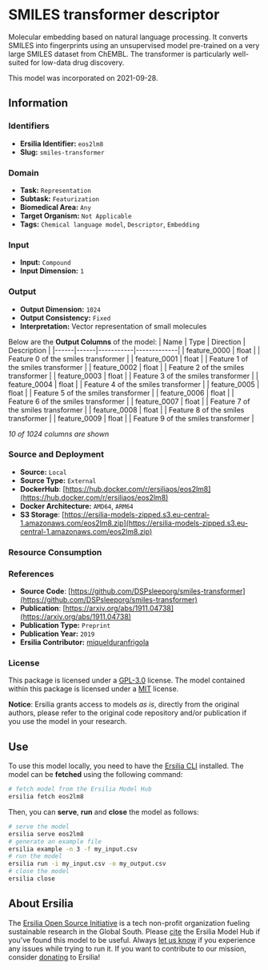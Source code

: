 # SMILES transformer descriptor

Molecular embedding based on natural language processing. It converts SMILES into fingerprints using an unsupervised model pre-trained on a very large SMILES dataset from ChEMBL. The transformer is particularly well-suited for low-data drug discovery.

This model was incorporated on 2021-09-28.

## Information
### Identifiers
- **Ersilia Identifier:** `eos2lm8`
- **Slug:** `smiles-transformer`

### Domain
- **Task:** `Representation`
- **Subtask:** `Featurization`
- **Biomedical Area:** `Any`
- **Target Organism:** `Not Applicable`
- **Tags:** `Chemical language model`, `Descriptor`, `Embedding`

### Input
- **Input:** `Compound`
- **Input Dimension:** `1`

### Output
- **Output Dimension:** `1024`
- **Output Consistency:** `Fixed`
- **Interpretation:** Vector representation of small molecules

Below are the **Output Columns** of the model:
| Name | Type | Direction | Description |
|------|------|-----------|-------------|
| feature_0000 | float |  | Feature 0 of the smiles transformer |
| feature_0001 | float |  | Feature 1 of the smiles transformer |
| feature_0002 | float |  | Feature 2 of the smiles transformer |
| feature_0003 | float |  | Feature 3 of the smiles transformer |
| feature_0004 | float |  | Feature 4 of the smiles transformer |
| feature_0005 | float |  | Feature 5 of the smiles transformer |
| feature_0006 | float |  | Feature 6 of the smiles transformer |
| feature_0007 | float |  | Feature 7 of the smiles transformer |
| feature_0008 | float |  | Feature 8 of the smiles transformer |
| feature_0009 | float |  | Feature 9 of the smiles transformer |

_10 of 1024 columns are shown_
### Source and Deployment
- **Source:** `Local`
- **Source Type:** `External`
- **DockerHub**: [https://hub.docker.com/r/ersiliaos/eos2lm8](https://hub.docker.com/r/ersiliaos/eos2lm8)
- **Docker Architecture:** `AMD64`, `ARM64`
- **S3 Storage**: [https://ersilia-models-zipped.s3.eu-central-1.amazonaws.com/eos2lm8.zip](https://ersilia-models-zipped.s3.eu-central-1.amazonaws.com/eos2lm8.zip)

### Resource Consumption


### References
- **Source Code**: [https://github.com/DSPsleeporg/smiles-transformer](https://github.com/DSPsleeporg/smiles-transformer)
- **Publication**: [https://arxiv.org/abs/1911.04738](https://arxiv.org/abs/1911.04738)
- **Publication Type:** `Preprint`
- **Publication Year:** `2019`
- **Ersilia Contributor:** [miquelduranfrigola](https://github.com/miquelduranfrigola)

### License
This package is licensed under a [GPL-3.0](https://github.com/ersilia-os/ersilia/blob/master/LICENSE) license. The model contained within this package is licensed under a [MIT](LICENSE) license.

**Notice**: Ersilia grants access to models _as is_, directly from the original authors, please refer to the original code repository and/or publication if you use the model in your research.


## Use
To use this model locally, you need to have the [Ersilia CLI](https://github.com/ersilia-os/ersilia) installed.
The model can be **fetched** using the following command:
```bash
# fetch model from the Ersilia Model Hub
ersilia fetch eos2lm8
```
Then, you can **serve**, **run** and **close** the model as follows:
```bash
# serve the model
ersilia serve eos2lm8
# generate an example file
ersilia example -n 3 -f my_input.csv
# run the model
ersilia run -i my_input.csv -o my_output.csv
# close the model
ersilia close
```

## About Ersilia
The [Ersilia Open Source Initiative](https://ersilia.io) is a tech non-profit organization fueling sustainable research in the Global South.
Please [cite](https://github.com/ersilia-os/ersilia/blob/master/CITATION.cff) the Ersilia Model Hub if you've found this model to be useful. Always [let us know](https://github.com/ersilia-os/ersilia/issues) if you experience any issues while trying to run it.
If you want to contribute to our mission, consider [donating](https://www.ersilia.io/donate) to Ersilia!
